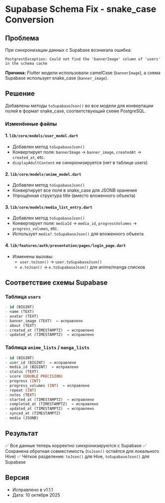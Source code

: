 # Supabase Schema Fix - snake_case Conversion

## Проблема
При синхронизации данных с Supabase возникала ошибка:
```
PostgrestException: Could not find the 'bannerImage' column of 'users' in the schema cache
```

**Причина:** Flutter модели использовали camelCase (`bannerImage`), а схема Supabase использует snake_case (`banner_image`).

## Решение

Добавлены методы `toSupabaseJson()` во все модели для конвертации полей в формат snake_case, соответствующий схеме PostgreSQL.

### Изменённые файлы

#### 1. `lib/core/models/user_model.dart`
- Добавлен метод `toSupabaseJson()`
- Конвертирует поля: `bannerImage` → `banner_image`, `createdAt` → `created_at`, etc.
- `displayAdultContent` не синхронизируется (нет в таблице users)

#### 2. `lib/core/models/anime_model.dart`
- Добавлен метод `toSupabaseJson()`
- Конвертирует все поля в snake_case для JSONB хранения
- Упрощённая структура title (вместо вложенного объекта)

#### 3. `lib/core/models/media_list_entry.dart`
- Добавлен метод `toSupabaseJson()`
- Конвертирует поля: `mediaId` → `media_id`, `progressVolumes` → `progress_volumes`, etc.
- Использует `media?.toSupabaseJson()` для вложенного объекта

#### 4. `lib/features/auth/presentation/pages/login_page.dart`
- Изменены вызовы:
  - `user.toJson()` → `user.toSupabaseJson()`
  - `e.toJson()` → `e.toSupabaseJson()` для anime/manga списков

## Соответствие схемы Supabase

### Таблица `users`
```sql
- id (BIGINT)
- name (TEXT)
- avatar (TEXT)
- banner_image (TEXT)  ← исправлено
- about (TEXT)
- created_at (TIMESTAMPTZ)  ← исправлено
- updated_at (TIMESTAMPTZ)  ← исправлено
```

### Таблица `anime_lists` / `manga_lists`
```sql
- id (BIGINT)
- user_id (BIGINT)  ← исправлено
- media_id (BIGINT)  ← исправлено
- status (TEXT)
- score (DOUBLE PRECISION)
- progress (INT)
- progress_volumes (INT)  ← исправлено
- repeat (INT)
- notes (TEXT)
- started_at (TIMESTAMPTZ)  ← исправлено
- completed_at (TIMESTAMPTZ)  ← исправлено
- updated_at (TIMESTAMPTZ)  ← исправлено
- synced_at (TIMESTAMPTZ)
- media (JSONB)
```

## Результат

✅ Все данные теперь корректно синхронизируются с Supabase
✅ Сохранена обратная совместимость (`toJson()` остаётся для локального Hive)
✅ Чёткое разделение: `toJson()` для Hive, `toSupabaseJson()` для Supabase

## Версия
- Исправлено в v1.1.1
- Дата: 10 октября 2025
